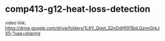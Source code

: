 # comp413-g12-heat-loss-detection

video link: https://drive.google.com/drive/folders/1L6Y_Qgot_S2nDdHf97BqLQznnGrkJX5-?usp=sharing
